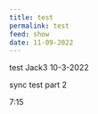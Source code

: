 ```yaml
---
title: test
permalink: test
feed: show
date: 11-09-2022
---
```


test Jack3 10-3-2022

sync test part 2

7:15
